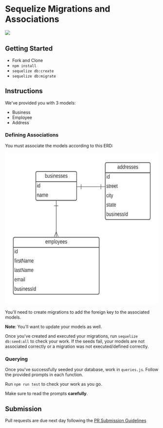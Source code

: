 # Sequelize Migrations and Associations

![](https://www.tagoras.com/wp-content/uploads/2014/05/social-learning-tagoras.png)

## Getting Started

- Fork and Clone
- `npm install`
- `sequelize db:create`
- `sequelize db:migrate`

## Instructions

We've provided you with 3 models:

- Business
- Employee
- Address

### Defining Associations

You must associate the models according to this ERD:

<img src='erd.png' height='500px'/>

You'll need to create migrations to add the foreign key to the associated models.

**Note**: You'll want to update your models as well.

Once you've created and executed your migrations, run `sequelize db:seed:all` to check your work. If the seeds fail, your models are not associated correctly or a migration was not executed/defined correctly.

### Querying

Once you've successfully seeded your database, work in `queries.js`. Follow the provided prompts in each function.

Run `npm run test` to check your work as you go.

Make sure to read the prompts **carefully**.

## Submission

Pull requests are due next day following the [PR Submission Guidelines](https://github.com/SEI-R-2-22/template_pull_request)
